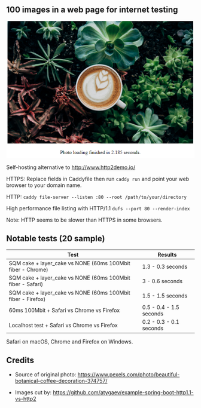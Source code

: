 ## 100 images in a web page for internet testing
![alt text](screenshot.png)

Self-hosting alternative to http://www.http2demo.io/

HTTPS: Replace fields in Caddyfile then run `caddy run` and point your web browser to your domain name.

HTTP: `caddy file-server --listen :80 --root /path/to/your/directory`

High performance file listing with HTTP/1.1 `dufs --port 80 --render-index`

Note: HTTP seems to be slower than HTTPS in some browsers.

## Notable tests (20 sample)

|Test                                               |Results                    |
|---------------------------------------------------|----------------------------|
|SQM cake + layer_cake vs NONE (60ms 100Mbit fiber - Chrome)| 1.3 - 0.3 seconds|
|SQM cake + layer_cake vs NONE (60ms 100Mbit fiber - Safari)| 3 - 0.6 seconds|
|SQM cake + layer_cake vs NONE (60ms 100Mbit fiber - Firefox)| 1.5 - 1.5 seconds|
|60ms 100Mbit + Safari vs Chrome vs Firefox|0.5 - 0.4 - 1.5 seconds|
|Localhost test + Safari vs Chrome vs Firefox|0.2 - 0.3 - 0.1 seconds|

Safari on macOS, Chrome and Firefox on Windows.

## Credits
- Source of original photo: https://www.pexels.com/photo/beautiful-botanical-coffee-decoration-374757/

- Images cut by: https://github.com/atygaev/example-spring-boot-http1.1-vs-http2
